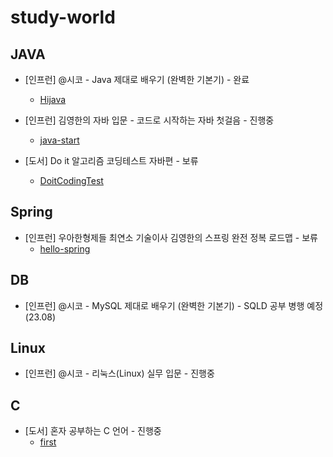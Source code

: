 # study-world

## JAVA
- [인프런] @시코 - Java 제대로 배우기 (완벽한 기본기) - 완료
  - [Hijava](https://github.com/heum-ji/study-world/tree/main/Java/HiJava)

- [인프런] 김영한의 자바 입문 - 코드로 시작하는 자바 첫걸음 - 진행중
  - [java-start](https://github.com/heum-ji/study-world/tree/main/Java/java-start)

- [도서] Do it 알고리즘 코딩테스트 자바편 - 보류
  - [DoitCodingTest](https://github.com/heum-ji/study-world/tree/main/Java/DoitCodingTest)

## Spring
- [인프런] 우아한형제들 최연소 기술이사 김영한의 스프링 완전 정복 로드맵 - 보류
  - [hello-spring](https://github.com/heum-ji/study-world/tree/main/Spring/hello-spring)

## DB
- [인프런] @시코 - MySQL 제대로 배우기 (완벽한 기본기) - SQLD 공부 병행 예정 (23.08)

## Linux
- [인프런] @시코 - 리눅스(Linux) 실무 입문 - 진행중

## C
- [도서] 혼자 공부하는 C 언어 - 진행중
  - [first](https://github.com/heum-ji/study-world/tree/main/C)
